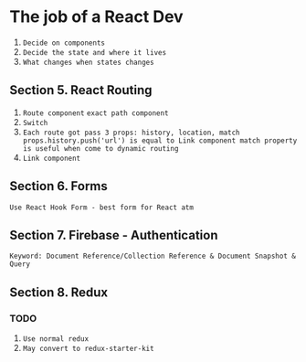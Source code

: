 # The job of a React Dev

1.  `Decide on components`
2.  `Decide the state and where it lives`
3.  `What changes when states changes`

## Section 5. React Routing

1. `Route component`
   `exact path component`
2. `Switch`
3. `Each route got pass 3 props: history, location, match props.history.push('url') is equal to Link component match property is useful when come to dynamic routing`
4. `Link component`

## Section 6. Forms

`Use React Hook Form - best form for React atm`

## Section 7. Firebase - Authentication

`Keyword: Document Reference/Collection Reference & Document Snapshot & Query`

## Section 8. Redux

### TODO

1. `Use normal redux`
2. `May convert to redux-starter-kit`
